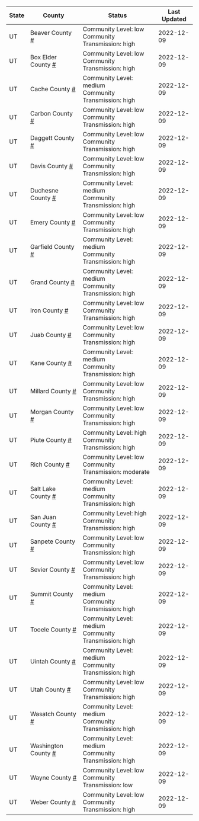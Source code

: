 State | County | Status | Last Updated
--- | --- | --- | --- 
UT | Beaver County <a href="#beaver_county">#</a> | <a name="beaver_county"></a>Community Level: low<br/>Community Transmission: high | 2022-12-09
UT | Box Elder County <a href="#box_elder_county">#</a> | <a name="box_elder_county"></a>Community Level: low<br/>Community Transmission: high | 2022-12-09
UT | Cache County <a href="#cache_county">#</a> | <a name="cache_county"></a>Community Level: medium<br/>Community Transmission: high | 2022-12-09
UT | Carbon County <a href="#carbon_county">#</a> | <a name="carbon_county"></a>Community Level: low<br/>Community Transmission: high | 2022-12-09
UT | Daggett County <a href="#daggett_county">#</a> | <a name="daggett_county"></a>Community Level: low<br/>Community Transmission: high | 2022-12-09
UT | Davis County <a href="#davis_county">#</a> | <a name="davis_county"></a>Community Level: low<br/>Community Transmission: high | 2022-12-09
UT | Duchesne County <a href="#duchesne_county">#</a> | <a name="duchesne_county"></a>Community Level: medium<br/>Community Transmission: high | 2022-12-09
UT | Emery County <a href="#emery_county">#</a> | <a name="emery_county"></a>Community Level: low<br/>Community Transmission: high | 2022-12-09
UT | Garfield County <a href="#garfield_county">#</a> | <a name="garfield_county"></a>Community Level: medium<br/>Community Transmission: high | 2022-12-09
UT | Grand County <a href="#grand_county">#</a> | <a name="grand_county"></a>Community Level: medium<br/>Community Transmission: high | 2022-12-09
UT | Iron County <a href="#iron_county">#</a> | <a name="iron_county"></a>Community Level: low<br/>Community Transmission: high | 2022-12-09
UT | Juab County <a href="#juab_county">#</a> | <a name="juab_county"></a>Community Level: low<br/>Community Transmission: high | 2022-12-09
UT | Kane County <a href="#kane_county">#</a> | <a name="kane_county"></a>Community Level: medium<br/>Community Transmission: high | 2022-12-09
UT | Millard County <a href="#millard_county">#</a> | <a name="millard_county"></a>Community Level: low<br/>Community Transmission: high | 2022-12-09
UT | Morgan County <a href="#morgan_county">#</a> | <a name="morgan_county"></a>Community Level: low<br/>Community Transmission: high | 2022-12-09
UT | Piute County <a href="#piute_county">#</a> | <a name="piute_county"></a>Community Level: high<br/>Community Transmission: high | 2022-12-09
UT | Rich County <a href="#rich_county">#</a> | <a name="rich_county"></a>Community Level: low<br/>Community Transmission: moderate | 2022-12-09
UT | Salt Lake County <a href="#salt_lake_county">#</a> | <a name="salt_lake_county"></a>Community Level: medium<br/>Community Transmission: high | 2022-12-09
UT | San Juan County <a href="#san_juan_county">#</a> | <a name="san_juan_county"></a>Community Level: high<br/>Community Transmission: high | 2022-12-09
UT | Sanpete County <a href="#sanpete_county">#</a> | <a name="sanpete_county"></a>Community Level: low<br/>Community Transmission: high | 2022-12-09
UT | Sevier County <a href="#sevier_county">#</a> | <a name="sevier_county"></a>Community Level: low<br/>Community Transmission: high | 2022-12-09
UT | Summit County <a href="#summit_county">#</a> | <a name="summit_county"></a>Community Level: medium<br/>Community Transmission: high | 2022-12-09
UT | Tooele County <a href="#tooele_county">#</a> | <a name="tooele_county"></a>Community Level: medium<br/>Community Transmission: high | 2022-12-09
UT | Uintah County <a href="#uintah_county">#</a> | <a name="uintah_county"></a>Community Level: medium<br/>Community Transmission: high | 2022-12-09
UT | Utah County <a href="#utah_county">#</a> | <a name="utah_county"></a>Community Level: low<br/>Community Transmission: high | 2022-12-09
UT | Wasatch County <a href="#wasatch_county">#</a> | <a name="wasatch_county"></a>Community Level: medium<br/>Community Transmission: high | 2022-12-09
UT | Washington County <a href="#washington_county">#</a> | <a name="washington_county"></a>Community Level: medium<br/>Community Transmission: high | 2022-12-09
UT | Wayne County <a href="#wayne_county">#</a> | <a name="wayne_county"></a>Community Level: low<br/>Community Transmission: low | 2022-12-09
UT | Weber County <a href="#weber_county">#</a> | <a name="weber_county"></a>Community Level: low<br/>Community Transmission: high | 2022-12-09
